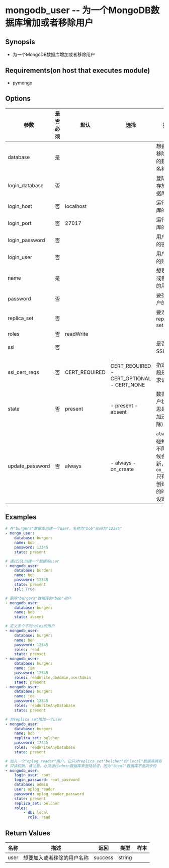# mongodb_user -- 为一个MongoDB数据库增加或者移除用户

## Synopsis

- 为一个MongoDB数据库增加或者移除用户

## Requirements(on host that executes module)

- pymongo

## Options

参数 | 是否必须 | 默认 | 选择 | 描述
-- | -- | -- | -- | --
database | 是 | | | 想要增添/移除用户的数据库名称
login_database | 否 | | | 登陆证书存放的数据库名称
login_host | 否 | localhost | | 运行数据库的host
login_port | 否 | 27017 | | 运行数据库的port
login_password | 否 | | | 用户登陆的密码
login_user | 否 | | | 用户登陆的账号
name | 是 | | | 想要增加或者移除的用户名
password | 否 | | | 要操作用户的密码
replica_set | 否 | | | 要连接的replica set.
roles | 否 | readWrite | | | 数据库roles，可以是传入多个字符串
ssl | 否 | | | 是否使用SSL连接
ssl_cert_reqs | 否 | CERT_REQUIRED | - CERT_REQUIRED - CERT_OPTIONAL - CERT_NONE | 指定另一段是否要求证书
state | 否 | present | - present - absent | 数据库用户状态(意思是要增加还是删除)
update_password | 否 | always | - always - on_create | `always`在碰到密码不同的时候会更新，`on_create`只有在新创建用户的时候会设定密码

## Examples

```yaml
# 在"burgers"数据库创建一个user，名称为"bob"密码为"12345"
- mongo_user:
    database: burgers
    name: bob
    password: 12345
    state: present

# 通过SSL创建一个数据库user
- mongodb_user:
    database: burders
    name: bob
    password: 12345
    state: present
    ssl: True

# 删除"burgers"数据库的"bob"用户
- mongodb_user:
    database: burgers
    name: bob
    state: absent

# 定义多个不同roles的用户
- mongodb_user:
    database: burgers
    name: ben
    password: 12345
    roles: read
    state: prenset
- mongodb_user:
    database: burgers
    name: jim
    password: 12345
    roles: readWrite,dbAdmin,userAdmin
    staet: present
- mongodb_user:
    database: burgers
    name: joe
    password: 12345
    roles: readWriteAnyDatabase
    state: present

# 为replica set增加一个user
- mongodb_user:
    database: burgers
    name: bob
    replica_set: belcher
    password: 12345
    roles: readWriteAnyDatabase
    state: present

# 加入一个"oplog_reader"用户，它只对replica_set"belcher"的"local"数据库拥有
# 只读权限。请注意，必须通过admin数据库来登陆验证，因为"local"数据库不是同步的
- mongodb_user:
    login_user: root
    login_password: root_password
    database: admin
    user: oplog_reader
    password: oplog_reader_password
    state: present
    replica_set: belcher
    roles:
        - db: local
          role: read
```

## Return Values

名称 | 描述 | 返回 | 类型 | 样本
-- | -- | -- | -- | --
user | 想要加入或者移除的用户名称 | success | string | 

